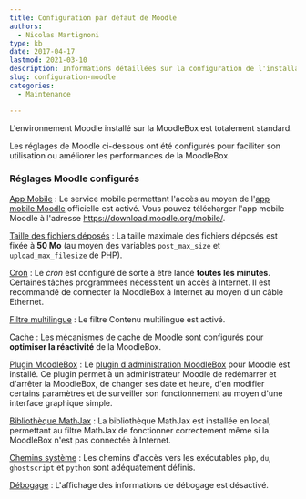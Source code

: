 ```yaml
---
title: Configuration par défaut de Moodle
authors:
  - Nicolas Martignoni
type: kb
date: 2017-04-17
lastmod: 2021-03-10
description: Informations détaillées sur la configuration de l'installation de Moodle de la MoodleBox
slug: configuration-moodle
categories:
  - Maintenance

---
```

L'environnement Moodle installé sur la MoodleBox est totalement standard.

Les réglages de Moodle ci-dessous ont été configurés pour faciliter son utilisation ou améliorer les performances de la MoodleBox.

### Réglages Moodle configurés

[App Mobile](http://moodlebox.home/admin/category.php?category=mobileapp)
:   Le service mobile permettant l'accès au moyen de l'[app mobile Moodle][1] officielle est activé. Vous pouvez télécharger l'app mobile Moodle à l'adresse https://download.moodle.org/mobile/.

[Taille des fichiers déposés](http://moodlebox.home/admin/settings.php?section=sitepolicies#admin-maxbytes)
:   La taille maximale des fichiers déposés est fixée à __50 Mo__ (au moyen des variables `post_max_size` et `upload_max_filesize` de PHP).

[Cron](http://moodlebox.home/admin/tool/task/scheduledtasks.php)
:   Le _cron_ est configuré de sorte à être lancé __toutes les minutes__. Certaines tâches programmées nécessitent un accès à Internet. Il est recommandé de connecter la MoodleBox à Internet au moyen d'un câble Ethernet.

[Filtre multilingue](http://moodlebox.home/admin/settings.php?section=filtersettingmultilang)
:   Le filtre Contenu multilingue est activé.

[Cache](http://moodlebox.home/cache/admin.php)
:   Les mécanismes de cache de Moodle sont configurés pour __optimiser la réactivité__ de la MoodleBox.

[Plugin MoodleBox](http://moodlebox.home/admin/category.php?category=moodlebox)
:   Le [plugin d'administration MoodleBox][2] pour Moodle est installé. Ce plugin permet à un administrateur Moodle de redémarrer et d'arrêter la MoodleBox, de changer ses date et heure, d'en modifier certains paramètres et de surveiller son fonctionnement au moyen d'une interface graphique simple.

[Bibliothèque MathJax](http://moodlebox.home/admin/settings.php?section=filtersettingmathjaxloader)
:   La bibliothèque MathJax est installée en local, permettant au filtre MathJax de fonctionner correctement même si la MoodleBox n'est pas connectée à Internet.

[Chemins système](http://moodlebox.home/admin/settings.php?section=systempaths)
:   Les chemins d'accès vers les exécutables `php`, `du`, `ghostscript` et `python` sont adéquatement définis.

[Débogage](http://moodlebox.home/admin/settings.php?section=debugging)
:   L'affichage des informations de débogage est désactivé.

 [1]: https://download.moodle.org/mobile/
 [2]: https://moodle.org/plugins/tool_moodlebox
